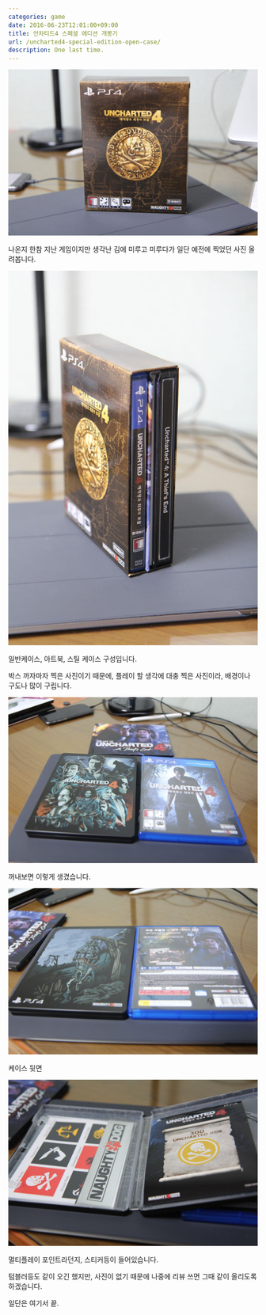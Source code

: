 ```yaml
---
categories: game
date: 2016-06-23T12:01:00+09:00
title: 언차티드4 스페셜 에디션 개봉기
url: /uncharted4-special-edition-open-case/
description: One last time.
---
```


![언차티드 4](01.jpg)

나온지 한참 지난 게임이지만 생각난 김에 미루고 미루다가 일단 예전에 찍었던 사진 올려봅니다.

![패키지 구성](02.jpg)

일반케이스, 아트북, 스틸 케이스 구성입니다.

박스 까자마자 찍은 사진이기 때문에, 플레이 할 생각에 대충 찍은 사진이라, 배경이나 구도나 많이 구립니다.

![패키지 앞면](03.jpg)

꺼내보면 이렇게 생겼습니다.

![패키지 뒷면](04.jpg)

케이스 뒷면

![패키지 내부](05.jpg)

멀티플레이 포인트라던지, 스티커등이 들어있습니다.

텀블러등도 같이 오긴 했지만, 사진이 없기 때문에 나중에 리뷰 쓰면 그때 같이 올리도록 하겠습니다.

일단은 여기서 끝.
